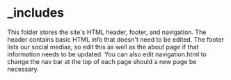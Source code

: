 # _includes
This folder stores the site's HTML header, footer, and navigation. The header contains basic HTML info that doesn't need to be edited. 
The footer lists our social medias, so edit this as well as the about page if that information needs to be updated. You can also 
edit navigation.html to change the nav bar at the top of each page should a new page be necessary. 
